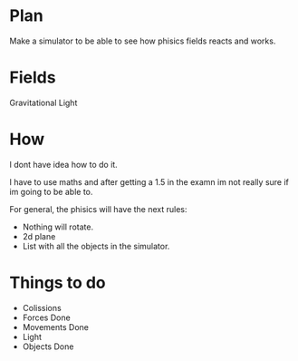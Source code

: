 # Plan 
Make a simulator to be able to see how phisics fields reacts and works.

# Fields
Gravitational
Light

# How
I dont have idea how to do it.

I have to use maths and after getting a 1.5 in the examn im not really sure if im going to be able to.

For general, the phisics will have the next rules:

  * Nothing will rotate.
  * 2d plane
  * List with all the objects in the simulator.
  

# Things to do
  * Colissions
  * Forces Done
  * Movements Done
  * Light
  * Objects Done
